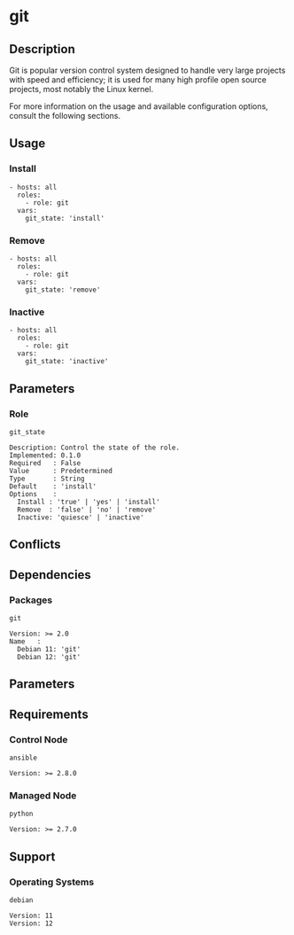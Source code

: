 # git

## Description

Git is popular version control system designed to handle very large projects
with speed and efficiency; it is used for many high profile open source
projects, most notably the Linux kernel.

For more information on the usage and available configuration options,
consult the following sections.

## Usage

### Install

```
- hosts: all
  roles:
    - role: git
  vars:
    git_state: 'install'
```

### Remove

```
- hosts: all
  roles:
    - role: git
  vars:
    git_state: 'remove'
```

### Inactive

```
- hosts: all
  roles:
    - role: git
  vars:
    git_state: 'inactive'
```

## Parameters

### Role

`git_state`

    Description: Control the state of the role.
    Implemented: 0.1.0
    Required   : False
    Value      : Predetermined
    Type       : String
    Default    : 'install'
    Options    :
      Install : 'true' | 'yes' | 'install'
      Remove  : 'false' | 'no' | 'remove'
      Inactive: 'quiesce' | 'inactive'

## Conflicts

## Dependencies

### Packages

`git`

    Version: >= 2.0
    Name   :
      Debian 11: 'git'
      Debian 12: 'git'

## Parameters

## Requirements

### Control Node

`ansible`

    Version: >= 2.8.0

### Managed Node

`python`

    Version: >= 2.7.0

## Support

### Operating Systems

`debian`

    Version: 11
    Version: 12
